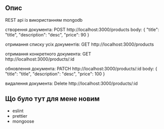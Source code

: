 ## Опис
REST api із використанням mongodb

створення документа:
POST http://localhost:3000/products 
body: {
  "title": "title",
  "description": "desc",
  "price": 90
}


отримання списку усіх документів:
GET http://localhost:3000/products 


отримання конкретного документа:
GET http://localhost:3000/products/:id 

обновлення документа:
PATCH http://localhost:3000/products/:id 
body: {
  "title": "title",
  "description": "desc",
  "price": 100
}

видалення документа:
Delete http://localhost:3000/products/:id

## Що було тут для мене новим

- eslint
- prettier
- mongoose
